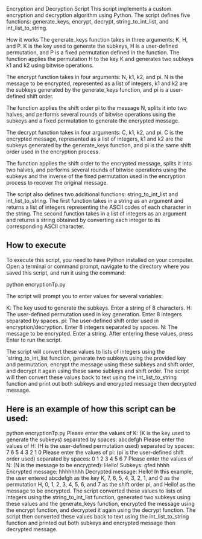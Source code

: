 Encryption and Decryption Script
This script implements a custom encryption and decryption algorithm using Python.
The script defines five functions: generate_keys, encrypt, decrypt, string_to_int_list, and int_list_to_string.

How it works
The generate_keys function takes in three arguments: K, H, and P. 
K is the key used to generate the subkeys, H is a user-defined permutation, 
and P is a fixed permutation defined in the function. 
The function applies the permutation H to the key K and generates two subkeys k1 and k2 using bitwise operations.

The encrypt function takes in four arguments: N, k1, k2, and pi. 
N is the message to be encrypted, represented as a list of integers, k1 and k2 are the subkeys generated by the generate_keys function, and pi is a user-defined shift order. 

The function applies the shift order pi to the message N, splits it into two halves, and performs several rounds of bitwise operations using the subkeys and a fixed permutation to generate the encrypted message.

The decrypt function takes in four arguments: C, k1, k2, and pi. C is the encrypted message, represented as a list of integers, k1 and k2 are the subkeys generated by the generate_keys function, and pi is the same shift order used in the encryption process. 

The function applies the shift order to the encrypted message, splits it into two halves, and performs several rounds of bitwise operations using the subkeys and the inverse of the fixed permutation used in the encryption process to recover the original message.

The script also defines two additional functions: string_to_int_list and int_list_to_string.
The first function takes in a string as an argument and returns a list of integers representing the ASCII codes of each character in the string. 
The second function takes in a list of integers as an argument and returns a string obtained by converting each integer to its corresponding ASCII character.

## How to execute
To execute this script, you need to have Python installed on your computer. 
Open a terminal or command prompt, navigate to the directory where you saved this script, and run it using the command:

python encryptionTp.py

The script will prompt you to enter values for several variables:

K: The key used to generate the subkeys. Enter a string of 8 characters.
H: The user-defined permutation used in key generation. Enter 8 integers separated by spaces.
pi: The user-defined shift order used in encryption/decryption. Enter 8 integers separated by spaces.
N: The message to be encrypted. Enter a string.
After entering these values, press Enter to run the script.

The script will convert these values to lists of integers using the `string_to_int_list function, generate two subkeys using the provided key and permutation, encrypt the message using these subkeys and shift order, and decrypt it again using these same subkeys and shift order.
The script will then convert these values back to text using the int_list_to_string function and print out both subkeys and encrypted message then decrypted message.


## Here is an example of how this script can be used:

python encryptionTp.py
Please enter the values of K: (K is the key used to generate the subkeys) separated by spaces: abcdefgh
Please enter the values of H: (H is the user-defined permutation used) separated by spaces: 7 6 5 4 3 2 1 0
Please enter the values of pi: (pi is the user-defined shift order used) separated by spaces: 0 1 2 3 4 5 6 7
Please enter the values of N: (N is the message to be encrypted): Hello!
Subkeys: gfed hhhh
Encrypted message: hhhhhhhh
Decrypted message: Hello!
In this example, the user entered abcdefgh as the key K, 7, 6, 5, 4, 3, 2, 1,
and 0 as the permutation H, 0, 1, 2, 3, 4, 5, 6, 
and 7 as the shift order pi, 
and Hello! as the message to be encrypted.
The script converted these values to lists of integers using the string_to_int_list function, generated two subkeys using these values and the generate_keys function, encrypted the message using the encrypt function, and decrypted it again using the decrypt function. 
The script then converted these values back to text using the int_list_to_string function and printed out both subkeys and encrypted message then decrypted message.

